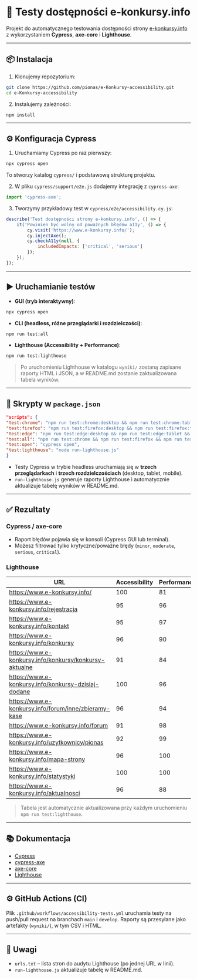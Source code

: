 # 🧪 Testy dostępności e-konkursy.info

Projekt do automatycznego testowania dostępności strony [e-konkursy.info](https://www.e-konkursy.info/) z wykorzystaniem
**Cypress**, **axe-core** i **Lighthouse**.

---

## 📦 Instalacja

1. Klonujemy repozytorium:

```bash
git clone https://github.com/pionas/e-Konkursy-accessibility.git
cd e-Konkursy-accessibility
```

2. Instalujemy zależności:

```bash
npm install
```

---

## ⚙️ Konfiguracja Cypress

1. Uruchamiamy Cypress po raz pierwszy:

```bash
npx cypress open
```

To stworzy katalog `cypress/` i podstawową strukturę projektu.

2. W pliku `cypress/support/e2e.js` dodajemy integrację z `cypress-axe`:

```javascript
import 'cypress-axe';
```

3. Tworzymy przykładowy test w `cypress/e2e/accessibility.cy.js`:

```javascript
describe('Test dostępności strony e-konkursy.info', () => {
    it('Powinien być wolny od poważnych błędów a11y', () => {
        cy.visit('https://www.e-konkursy.info/');
        cy.injectAxe();
        cy.checkA11y(null, {
            includedImpacts: ['critical', 'serious']
        });
    });
});
```

---

## ▶️ Uruchamianie testów

* **GUI (tryb interaktywny)**:

```bash
npx cypress open
```

* **CLI (headless, różne przeglądarki i rozdzielczości)**:

```bash
npm run test:all
```

* **Lighthouse (Accessibility + Performance)**:

```bash
npm run test:lighthouse
```

> Po uruchomieniu Lighthouse w katalogu `wyniki/` zostaną zapisane raporty HTML i JSON, a w README.md zostanie
> zaktualizowana tabela wyników.

---

## 📜 Skrypty w `package.json`

```json
"scripts": {
"test:chrome": "npm run test:chrome:desktop && npm run test:chrome:tablet && npm run test:chrome:mobile",
"test:firefox": "npm run test:firefox:desktop && npm run test:firefox:tablet && npm run test:firefox:mobile",
"test:edge": "npm run test:edge:desktop && npm run test:edge:tablet && npm run test:edge:mobile",
"test:all": "npm run test:chrome && npm run test:firefox && npm run test:edge && npm run test:lighthouse",
"test:open": "cypress open",
"test:lighthouse": "node run-lighthouse.js"
}
```

* Testy Cypress w trybie headless uruchamiają się w **trzech przeglądarkach** i **trzech rozdzielczościach** (desktop,
  tablet, mobile).
* `run-lighthouse.js` generuje raporty Lighthouse i automatycznie aktualizuje tabelę wyników w README.md.

---

## ✅ Rezultaty

### Cypress / axe-core

* Raport błędów pojawia się w konsoli (Cypress GUI lub terminal).
* Możesz filtrować tylko krytyczne/poważne błędy (`minor`, `moderate`, `serious`, `critical`).

### Lighthouse

<!-- LIGHTHOUSE TABLE START -->
| URL | Accessibility | Performance |
| --- | --- | --- |
| https://www.e-konkursy.info/ | 100 | 81 |
| https://www.e-konkursy.info/rejestracja | 95 | 96 |
| https://www.e-konkursy.info/kontakt | 95 | 97 |
| https://www.e-konkursy.info/konkursy | 96 | 90 |
| https://www.e-konkursy.info/konkursy/konkursy-aktualne | 91 | 84 |
| https://www.e-konkursy.info/konkursy-dzisiaj-dodane | 100 | 96 |
| https://www.e-konkursy.info/forum/inne/zbieramy-kase | 96 | 94 |
| https://www.e-konkursy.info/forum | 91 | 98 |
| https://www.e-konkursy.info/uzytkownicy/pionas | 92 | 99 |
| https://www.e-konkursy.info/mapa-strony | 96 | 100 |
| https://www.e-konkursy.info/statystyki | 100 | 100 |
| https://www.e-konkursy.info/aktualnosci | 96 | 88 |
<!-- LIGHTHOUSE TABLE END -->











> Tabela jest automatycznie aktualizowana przy każdym uruchomieniu `npm run test:lighthouse`.

---

## 📚 Dokumentacja

* [Cypress](https://docs.cypress.io/)
* [cypress-axe](https://github.com/component-driven/cypress-axe)
* [axe-core](https://github.com/dequelabs/axe-core)
* [Lighthouse](https://developers.google.com/web/tools/lighthouse)

---

## ⚙️ GitHub Actions (CI)

Plik `.github/workflows/accessibility-tests.yml` uruchamia testy na push/pull request na branchach `main` i `develop`.
Raporty są przesyłane jako artefakty (`wyniki/`), w tym CSV i HTML.

---

## 📝 Uwagi

* `urls.txt` – lista stron do audytu Lighthouse (po jednej URL w linii).
* `run-lighthouse.js` aktualizuje tabelę w README.md.
